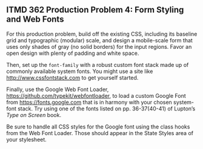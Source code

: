 ## ITMD 362 Production Problem 4: Form Styling and Web Fonts

For this production problem, build off the existing CSS, including its baseline grid and typographic (modular) scale, and design a mobile-scale form that uses only shades of gray (no solid borders) for the input regions. Favor an open design with plenty of padding and white space.

Then, set up the `font-family` with a robust custom font stack made up of commonly available system fonts. You might use a site like http://www.cssfontstack.com to get yourself started.

Finally, use the Google Web Font Loader, https://github.com/typekit/webfontloader, to load a custom Google Font from https://fonts.google.com that is in harmony with your chosen system-font stack. Try using one of the fonts listed on pp. 36-37(40-41) of Lupton’s *Type on Screen* book.

Be sure to handle all CSS styles for the Google font using the class hooks from the Web Font Loader. Those should appear in the State Styles area of your stylesheet.
